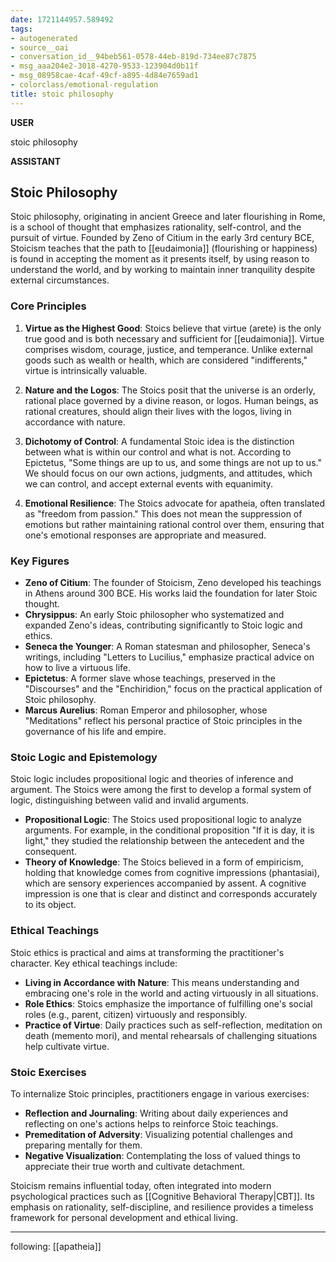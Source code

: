```yaml
---
date: 1721144957.589492
tags:
- autogenerated
- source__oai
- conversation_id__94beb561-0578-44eb-819d-734ee87c7875
- msg_aaa204e2-3018-4270-9533-123904d0b11f
- msg_08958cae-4caf-49cf-a895-4d84e7659ad1
- colorclass/emotional-regulation
title: stoic philosophy
---
```


**USER**

stoic philosophy


**ASSISTANT**

## Stoic Philosophy

Stoic philosophy, originating in ancient Greece and later flourishing in Rome, is a school of thought that emphasizes rationality, self-control, and the pursuit of virtue. Founded by Zeno of Citium in the early 3rd century BCE, Stoicism teaches that the path to [[eudaimonia]] (flourishing or happiness) is found in accepting the moment as it presents itself, by using reason to understand the world, and by working to maintain inner tranquility despite external circumstances.

### Core Principles

1. **Virtue as the Highest Good**: 
   Stoics believe that virtue (arete) is the only true good and is both necessary and sufficient for [[eudaimonia]]. Virtue comprises wisdom, courage, justice, and temperance. Unlike external goods such as wealth or health, which are considered "indifferents," virtue is intrinsically valuable.

2. **Nature and the Logos**: 
   The Stoics posit that the universe is an orderly, rational place governed by a divine reason, or logos. Human beings, as rational creatures, should align their lives with the logos, living in accordance with nature.

3. **Dichotomy of Control**: 
   A fundamental Stoic idea is the distinction between what is within our control and what is not. According to Epictetus, "Some things are up to us, and some things are not up to us." We should focus on our own actions, judgments, and attitudes, which we can control, and accept external events with equanimity.

4. **Emotional Resilience**: 
   The Stoics advocate for apatheia, often translated as "freedom from passion." This does not mean the suppression of emotions but rather maintaining rational control over them, ensuring that one's emotional responses are appropriate and measured.

### Key Figures

- **Zeno of Citium**: The founder of Stoicism, Zeno developed his teachings in Athens around 300 BCE. His works laid the foundation for later Stoic thought.
- **Chrysippus**: An early Stoic philosopher who systematized and expanded Zeno's ideas, contributing significantly to Stoic logic and ethics.
- **Seneca the Younger**: A Roman statesman and philosopher, Seneca's writings, including "Letters to Lucilius," emphasize practical advice on how to live a virtuous life.
- **Epictetus**: A former slave whose teachings, preserved in the "Discourses" and the "Enchiridion," focus on the practical application of Stoic philosophy.
- **Marcus Aurelius**: Roman Emperor and philosopher, whose "Meditations" reflect his personal practice of Stoic principles in the governance of his life and empire.

### Stoic Logic and Epistemology

Stoic logic includes propositional logic and theories of inference and argument. The Stoics were among the first to develop a formal system of logic, distinguishing between valid and invalid arguments.

- **Propositional Logic**: The Stoics used propositional logic to analyze arguments. For example, in the conditional proposition "If it is day, it is light," they studied the relationship between the antecedent and the consequent.
- **Theory of Knowledge**: The Stoics believed in a form of empiricism, holding that knowledge comes from cognitive impressions (phantasiai), which are sensory experiences accompanied by assent. A cognitive impression is one that is clear and distinct and corresponds accurately to its object.

### Ethical Teachings

Stoic ethics is practical and aims at transforming the practitioner's character. Key ethical teachings include:

- **Living in Accordance with Nature**: This means understanding and embracing one's role in the world and acting virtuously in all situations.
- **Role Ethics**: Stoics emphasize the importance of fulfilling one's social roles (e.g., parent, citizen) virtuously and responsibly.
- **Practice of Virtue**: Daily practices such as self-reflection, meditation on death (memento mori), and mental rehearsals of challenging situations help cultivate virtue.

### Stoic Exercises

To internalize Stoic principles, practitioners engage in various exercises:

- **Reflection and Journaling**: Writing about daily experiences and reflecting on one's actions helps to reinforce Stoic teachings.
- **Premeditation of Adversity**: Visualizing potential challenges and preparing mentally for them.
- **Negative Visualization**: Contemplating the loss of valued things to appreciate their true worth and cultivate detachment.

Stoicism remains influential today, often integrated into modern psychological practices such as [[Cognitive Behavioral Therapy|CBT]]. Its emphasis on rationality, self-discipline, and resilience provides a timeless framework for personal development and ethical living.


---


following: [[apatheia]]